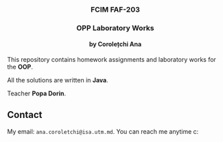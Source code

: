 
<h3 align="center">FCIM FAF-203</h3>

  <div align="center">
    <h3>OPP Laboratory Works</h3>
    <h4>by Corolețchi Ana</h4>
  </ br>
  </div>
</p>

This repository contains homework assignments and laboratory works for the **OOP**.

All the solutions are written in **Java**.

Teacher **Popa Dorin**.


## Contact

My email: `ana.coroletchi@isa.utm.md`. You can reach me anytime c:

